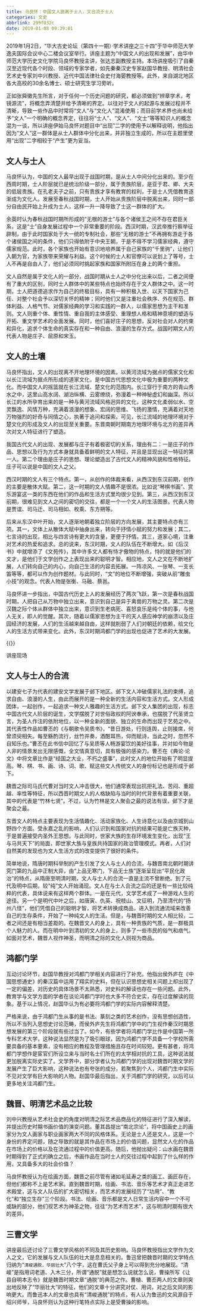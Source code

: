 ```yaml
---
title: 马良怀：中国文人脱离于士人，又合流于士人
categories: 文史
abbrlink: 299f032c
date: 2019-01-08 09:39:01
---
```

2019年1月2日，“华大古史论坛（第四十一期）·学术讲座之三十四”于华中师范大学逸夫国际会议中心二楼会议室举行。讲座主题为“中国文人的出现和发展”，由华中师范大学历史文化学院马良怀教授主讲，张达志副教授主持。本场讲座吸引了自秦汉至近现代各个时段、领域的专家学者，如先秦秦汉史专家赵国华教授、明清社会艺术史专家刘中兴教授、近代中国法律社会史付海晏教授等。此外，来自湖北地区各大高校的30余名博士、硕士研究生学习旁听。

正如张舜徽先生所言，对于任何一个历史问题的研究，都必须做到“辨章学术，考镜源流”，将概念弄清楚并给予清晰的界定。以往对于文人的起源与发展过程并不清晰，导致一些作品中时常将“文人”与“文化人”混淆使用；而目前学术界也尚未给予“文人”一个明确的概念界定，往往将“士人”、“文人”、“文士”等等知识人的概念混为一谈，所以讲座伊始马良怀对题目中“出现”二字的使用予以解释说明，他指出因为“文人”这一群体是从士人群体中分化出来，并非独立生成的，所以在主题里使用“出现”二字相较于“产生”更为妥当。

## 文人与士人

马良怀认为，中国的文人最早出现于战国时期，是从士人中间分化出来的。至少在西周时期，士人阶层就已是统治阶级一部分，属于贵族阶层，是亚于君、卿、大夫的低层贵族。在孔老夫子之前，只有贵族才享有教育的权利，于是士人凭借教育逐渐成为文化人。发展至春秋战国时期，士人开始从贵族阶层中脱离出来，同时一部分自由民开始上升成为士人，这样一升一降导致了士这一群体的扩大。

余英时认为春秋战国时期所形成的“无根的游士”与各个诸侯王之间不存在君臣关系，这是“士”自身发展过程中一个非常重要的阶段。西汉时期，汉武帝推行察举征辟制，由于此时国家处于大一统的专制社会，那些“无根的游士”不再拥有游走于各个诸侯国之间的条件，他们只得依附于中央王朝，于是不得不学习儒家经典，遵守儒家规范。此时，各个家族也开始有意识地培养属于自己家族的“千里驹”，让他们入朝为官，为家族带来荣耀与利益。这个时候的士人和官僚可以说划上了等号，士人不再是自由人了，他们必须同时挑起家族和国家所附压在身上的两个重担。

文人自然是属于文化人的一部分，战国时期从士人之中分化出来以后，二者之间便有了重大的区别，同时士人群体中的某些特点也始终存在于文人群体之中。这一时期，士人把道德追求作为自己的终极目标，具有一种积极入世、以天下国家为己任、对整个社会予以深切关怀的精神；同时他们又是注重社会秩序、外在规范、群体利益、人格气节、对儒家经典的学习和实践的一群人，以儒家思想为主干和准则。文人则重个体、重性情、重自我的主体感受、重理想人格和精神意境的塑造与开拓、重文学艺术的全面发展。同时，他们喜好庄子的思想，反对社会对人的约束和异化，追求个体生命的真实存在和一种自由、浪漫的生存方式。战国时期文人的代表人物是庄子、屈原和宋玉。

## 文人的土壤

马良怀指出，文人的出现离不开地理环境的因素。以黄河流域为据点的儒家文化和以长江流域为据点所形成的道家文化，是中国古代思想文化中极为重要的两种文化。而中国文人的摇篮就在长江流域、楚文化的范围内。长江穿行于南方的青山秀水之中，这里山高水阔、湖泊纵横、云雾缭绕，弥漫着一种神秘虚幻和幽深。所以长江的水所孕育出来的是一种与黄河流域风格迥异的文化，这种文化柔弱似水、空灵飘逸、风情万种，充满着浪漫的想象、宏阔的思维、飞扬的激情，充满着对天地万物强烈的好奇与同情之心，执著于追问和探索。可见，长江流域的地理环境对于楚文化的形成及文人的出现至关重要。东晋南朝时期南方地理环境与北方的差异再次对文人特征进行了塑造。

我国古代文人的出现、发展都与庄子有着极密切的关系，理由有二：一是庄子的作品、思想以及行为方式本身就具备着鲜明的文人特征，并且是显现出这一特征的第一人。第二个理由是庄子的思想、理论塑造出了古代文人的精神风貌和性格特征。庄子可以说是中国的文人之父。

西汉时期的文人有三个特点。第一，从创作的体裁来看，从西汉到东汉前期，创作的主要是散体大赋。第二，这一时期的文人情趣不是很浓。比如说“琴棋书画”、赏乐游宴这一类的东西在他们的作品和生活方式里均很少见到。第三，从西汉到东汉前期，很难见到文人之间的密切的交往，都是一个一个文人的生活图景。代表人物是贾谊、司马迁、司马相如、枚乘、东方朔等。

后来从东汉中叶开始，文人逐渐地朝着独立阶层的方向发展，其主要特点亦有三项。其一，文体上从散体大赋中抽身出来，转向于抒情小赋的努力和发展；其二，七言诗的出现，相比与四言诗有更大的含量，更便于抒情。其三，道家心境，注重对艺术的热爱和追求。总的说来，东汉时期，文人的队伍在不断增大。如《后汉书》中就增添了《文苑传》，其中许多文人都有恃才傲物的特点，恃的就是他们的文才，是他们于文学创作之上表现出来的聪明才智。相应地，文人之文在不断地扩展，人们转向自己的内心，向自己生活的内容去拓展。一阵凉风、一张琴、一支长笛等等，都可以作为创作题材。与此同时，“文”的地位不断增强，突破从前“雕虫小技”的观念。代表人物是张衡、马融、蔡邕。

马良怀进一步指出，中国古代历史上人的发展经历了两次飞跃，第一次是春秋战国时期，人把自己从万物中独立出来，意识到自己是异于禽兽的万物之灵。第二次是汉魏之际个体从群体中独立出来，意识到生老病死、喜怒哀乐是纯个体的事，与他人无关，即人的觉醒。其次，随着以儒家思想为主干的天人感应神学的崩溃以及庄园经济的发展，人们的生活越来越自由，这样就削弱了人们对朝廷的依赖，给文化人的生活方式带来变化。此外，东汉时期鸿都门学的出现也促进了艺术的大发展。

{{<img src="http://image.thepaper.cn/www/image/13/964/419.jpg" alt="">}}

讲座现场

## 文人与士人的合流

以建安七子为代表的建安文学发展于邺下地区。邺下文人冲破儒家礼法的束缚，追求自由、浪漫的人生，由此而展开的是一种全新的生活内容和生活方式。文人形成团体，一起创作，一起追求一种文人雅趣的生活方式。邺下文人集团的出现，标志中国古代文人阶层的诞生，文学摆脱了对世俗政权的阿谀奉承，也摆脱了代圣贤立言，为圣人作注的依附地位，以一种全新的面貌、独立的生命而出现于艺苑之中。其代表性作品如曹丕的《与朝歌令吴质书》，“昔日游处，行则连舆，止则接席，何曾须臾相失。每至觞酌流行，丝竹并奏，酒酣耳热，仰而赋诗，当此之时，忽然不自知乐也。”曹丕在此书信中回忆了与吴质等人畅游宴饮的美好往事，并对如今物是人非的情景发出无限感慨，全文情真意切，具有极强的感染力。曹丕在《典论·论文》中将文章比作是“经国之大业，不朽之盛事”，此时文人的地位开始有了明显提高。琴、棋、书、画、诗、词、歌、赋这些文人传统文人的身份标记也是形成于邺下。

魏晋之际司马氏代曹对当时文人冲击很大，他们通常表现出抗拒礼法、苦闷、重超越、率性等特征，所以西晋时期文人的人格缺陷与当时的时代背景有着重要关联，其中的代表是“竹林七贤”。不过，认为竹林是文人聚会之最的说法有误，邺下才是聚会之最。

东晋文人的特点主要表现为生活情趣化、活动家族化、人生诗意化以及由京城到山野四个方面。受永嘉之乱的影响，人们认识到和国家对抗的结果可能是亡族灭种，于是普遍接受内圣外王思想。与此同时，世家大族的生存环境发生变化，出现“王与马共天下”的局面，即世家大族与皇族共持国家的政治管理模式。再者，人们对自然美的发现也为文人生活方式的改变提供了很好的条件。

简单地说，隋唐时期科举制的产生引发了文人与士人的合流，与魏晋南北朝时期讲究门第的九品中正制大异，由“上品无寒门，下品无士族”逐渐呈现出“平民化政治”的特点，从隋唐至明清时期，文人与士人的合流一直是主流不曾断绝。到了元代及明中后期，较“纯”文人开始涌现。文人在与士人合流之后的还是有一些比较纯粹的代表，具体说来有这样两个群体。一是在元代，文学艺术成了一种游戏人生的途径。另一个是明代中叶之后，如唐寅、仇英、祝枝山、文征明，乃至清代的“扬州八怪”，他们凭借自己的聪明才智，将艺术转换成商品，进入到流通流域来改善自己的生存条件，开始了一种纯文人的生活。但是，与魏晋时期的文人相比较，二者之间还是有相当差距的。在魏晋文人的身上，具有一种贵族的气质，是一群极具个人魅力的人。而在明中叶到清初的文人的身上，则多了一些市民的俗气和痞气。如面对艺术，魏晋人视作神圣，而明清之际的文化人则视为商品。

## 鸿都门学

互动讨论环节，赵国华教授对鸿都门学相关内容进行了补充。他指出侯外庐在《中国思想通史》的秦汉篇中运用了翔实的史料，但在认识思想史相关问题上却出现了一定的偏差，对历史的具体场景不太熟悉，对史料的解读也存在一些问题。此外，教育学与文学方面的学者在谈论鸿都门学时也大多不符合史实，存在过度解读的现象。基于以上情况，赵国华认为有必要将鸿都门学的实际内容解释清楚。

严格来说，由于鸿都门生从事的是书法、篆刻之类的艺术创作，没有思想创造性，所以不当列入思想史讨论范畴，而侯外庐先生将鸿都门学中的门生视作秦汉时期思想发展的第三个阶段就有些过当了。如今，有些学者将鸿都门学比作是中国第一所专科艺术大学，这种说法显然是为了吸引眼球，因为鸿都门学不具备一个学校所需要具备的基本要素，没有相应的教程及管理措施且存在时间较短。更有甚者，将鸿都门学想作是宦官们所设立来与当时名士们所在的太学相对抗的工具，这种说法就更加脱离实际史实了。文学界中，部分学者认为鸿都门学的出现对魏晋时期文学的发展产生了巨大影响，这种说法也有夸张的成分，若聚焦到个人，鸿都门生中实际不见对文学有巨大影响的人物。赵国华最后指出，关于鸿都门学的研究，以后可以更多地关注鸿都门生。

## 魏晋、明清艺术品之比较

刘中兴教授从艺术社会史的角度对明清之际艺术品商品化的特征进行了深入解读，并提出历史时期书画价值的演变问题。董其昌提出“南北宗论”，将中国画史上的画家分为文人画家与职业画家两大不同的风格体系。无论是士人还是文人，这是一个身份的界定问题，随之导致的就是其作品在市场上的价值问题，显然文人化的作品在市场上的价格以及在流通过程中的价值更高。随后，他抛出疑问：山水画在魏晋时期得到了正式的确立之后，书画作品在当时士人的交往过程中起到了什么样的作用，又具备多大的社会价值？

马良怀教授认为在绘画方面，魏晋之前尽管有诸如毛延寿之类的画工、画匠存在，但他们都称不上是艺术家。直到魏晋时期，绘画、书法、音乐等艺术才真正走进艺术殿堂，这与文人队伍的扩大密切相关，而艺术的发展经历了“功用”、“教化”和“独立生存”三个阶段。书法、绘画、音乐都是文人日常生活内容中一个不可或缺的部分，他们视艺术为神圣之物，往往“为艺术而艺术”，这与明清时期有很大的差异。

## 三曹文学

讲座最后还讨论了三曹文学风格的不同及其历史影响。马良怀教授指出文学作为文人之文，它的发展与文人队伍的壮大是息息相关的。鲁迅曾把魏晋时期的文学特点归纳为“`清峻通脱，华丽壮大`”八个字，这在曹氏父子身上可以得到充分地展现。“清峻”是指用词老道、入木三分，所谓“通脱”就是想怎么说就怎么说，曹操所写《让县自明本志令》就是魏晋时期文章“通脱”的典范之作。曹植、曹丕两人的文章则突出地反映了“华丽壮大”的特征，他们的文章十分讲究对仗、用词，对之后文风的影响更大。而鲁迅本人的文章也具有“清峻通脱”的特点，有人认为鲁迅的文风源自于绍兴师爷，马良怀则认为这种行笔特点实际上是受曹操的影响。